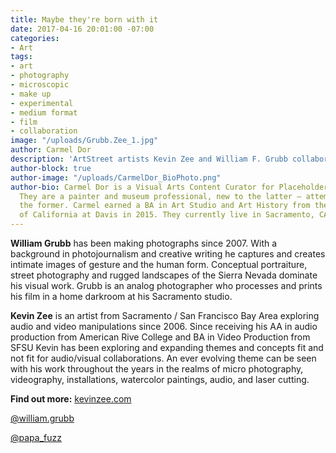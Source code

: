 ```yaml
---
title: Maybe they're born with it
date: 2017-04-16 20:01:00 -07:00
categories:
- Art
tags:
- art
- photography
- microscopic
- make up
- experimental
- medium format
- film
- collaboration
image: "/uploads/Grubb.Zee_1.jpg"
author: Carmel Dor
description: 'ArtStreet artists Kevin Zee and William F. Grubb collaborate on a series '
author-block: true
author-image: "/uploads/CarmelDor_BioPhoto.png"
author-bio: Carmel Dor is a Visual Arts Content Curator for Placeholder Magazine.
  They are a painter and museum professional, new to the latter – attempting to navigate
  the former. Carmel earned a BA in Art Studio and Art History from the University
  of California at Davis in 2015. They currently live in Sacramento, CA.
---
```





**William Grubb** has been making photographs since 2007. With a background in photojournalism and creative writing he captures and creates intimate images of gesture and the human form. Conceptual portraiture, street photography and rugged landscapes of the Sierra Nevada dominate his visual work. Grubb is an analog photographer who processes and prints his film in a home darkroom at his Sacramento studio.

**Kevin Zee** is an artist from Sacramento / San Francisco Bay Area exploring audio and video manipulations since 2006. Since receiving his AA in audio production from American Rive College and BA in Video Production from SFSU Kevin has been exploring and expanding themes and concepts fit and not fit for audio/visual collaborations. An ever evolving theme can be seen with his work throughout the years in the realms of micro photography, videography, installations, watercolor paintings, audio, and laser cutting.


**Find out more:**
[kevinzee.com](www.kevinzee.com)

[@william.grubb](https://www.instagram.com/william.grubb/)

[@papa_fuzz](https://www.instagram.com/papa_fuzz/)
